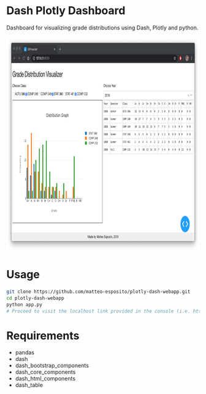 # Dash Plotly Dashboard

Dashboard for visualizing grade distributions using Dash, Plotly and python.

<p align="center">
  <img src="/main.png" height="563" width="899">
</p>


# Usage

```bash
git clone https://github.com/matteo-esposito/plotly-dash-webapp.git
cd plotly-dash-webapp
python app.py
# Proceed to visit the localhost link provided in the console (i.e. http://127.0.0.1:8050/)
```

# Requirements
* pandas
* dash
* dash_bootstrap_components 
* dash_core_components
* dash_html_components
* dash_table

